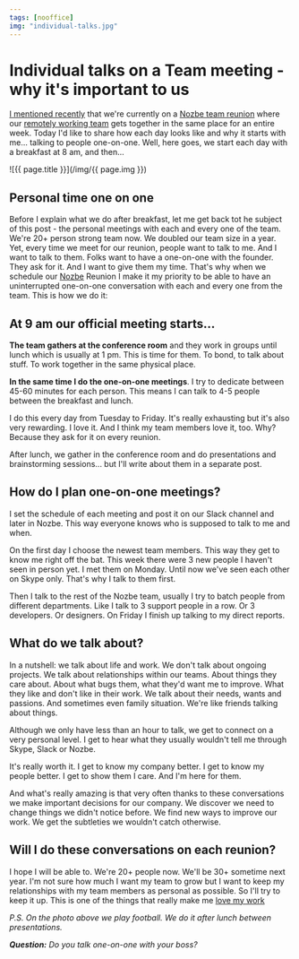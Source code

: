 ```yaml
---
tags: [nooffice]
img: "individual-talks.jpg"
---
```


# Individual talks on a Team meeting - why it's important to us

[I mentioned recently][r] that we're currently on a [Nozbe team reunion][nr] where our [remotely working team](https://sliwinski.com/teleworking) gets together in the same place for an entire week. Today I'd like to share how each day looks like and why it starts with me... talking to people one-on-one. Well, here goes, we start each day with a breakfast at 8 am, and then...

<!--More-->

![{{ page.title }}](/img/{{ page.img }})

## Personal time one on one

Before I explain what we do after breakfast, let me get back tot he subject of this post - the personal meetings with each and every one of the team. We're 20+ person strong team now. We doubled our team size in a year. Yet, every time we meet for our reunion, people want to talk to me. And I want to talk to them. Folks want to have a one-on-one with the founder. They ask for it. And I want to give them my time. That's why when we schedule our [Nozbe][n] Reunion I make it my priority to be able to have an uninterrupted one-on-one conversation with each and every one from the team. This is how we do it:



## At 9 am our official meeting starts...

**The team gathers at the conference room** and they work in groups until lunch which is usually at 1 pm. This is time for them. To bond, to talk about stuff. To work together in the same physical place.

**In the same time I do the one-on-one meetings**. I try to dedicate between 45-60 minutes for each person. This means I can talk to 4-5 people between the breakfast and lunch.

I do this every day from Tuesday to Friday. It's really exhausting but it's also very rewarding. I love it. And I think my team members love it, too. Why? Because they ask for it on every reunion.

After lunch, we gather in the conference room and do presentations and brainstorming sessions... but I'll write about them in a separate post.

## How do I plan one-on-one meetings?

I set the schedule of each meeting and post it on our Slack channel and later in Nozbe. This way everyone knows who is supposed to talk to me and when.

On the first day I choose the newest team members. This way they get to know me right off the bat. This week there were 3 new people I haven't seen in person yet. I met them on Monday. Until now we've seen each other on Skype only. That's why I talk to them first.

Then I talk to the rest of the Nozbe team, usually I try to batch people from different departments. Like I talk to 3 support people in a row. Or 3 developers. Or designers. On Friday I finish up talking to my direct reports. 

## What do we talk about?

In a nutshell: we talk about life and work. We don't talk about ongoing projects. We talk about relationships within our teams. About things they care about. About what bugs them, what they'd want me to improve. What they like and don't like in their work. We talk about their needs, wants and passions. And sometimes even family situation. We're like friends talking about things.

Although we only have less than an hour to talk, we get to connect on a very personal level. I get to hear what they usually wouldn't tell me through Skype, Slack or Nozbe.

It's really worth it. I get to know my company better. I get to know my people better. I get to show them I care. And I'm here for them.

And what's really amazing is that very often thanks to these conversations we make important decisions for our company. We discover we need to change things we didn't notice before. We find new ways to improve our work. We get the subtleties we wouldn't catch otherwise.

## Will I do these conversations on each reunion?

I hope I will be able to. We're 20+ people now. We'll be 30+ sometime next year. I'm not sure how much I want my team to grow but I want to keep my relationships with my team members as personal as possible. So I'll try to keep it up. This is one of the things that really make me [love my work](https://sliwinski.com/5-loves)

*P.S. On the photo above we play football. We do it after lunch between presentations.*

***Question:*** *Do you talk one-on-one with your boss?*

[r]: /nooffice-reunion
[nr]: https://nozbe.com/blog/nozbereunion
[tp]: http://thepodcast.fm
[i]: http://iMagazine.pl
[d]: http://db.tt/kD7Liux
[e]: /how-i-use-evernote
[p]: /passion
[n]: https://michael.gratis/nozbe
[io]: https://michael.gratis/ipadonly/
[pm]: http://productivemag.com/
[s]: /show
[t]: http://twitter.com/MSliwinski